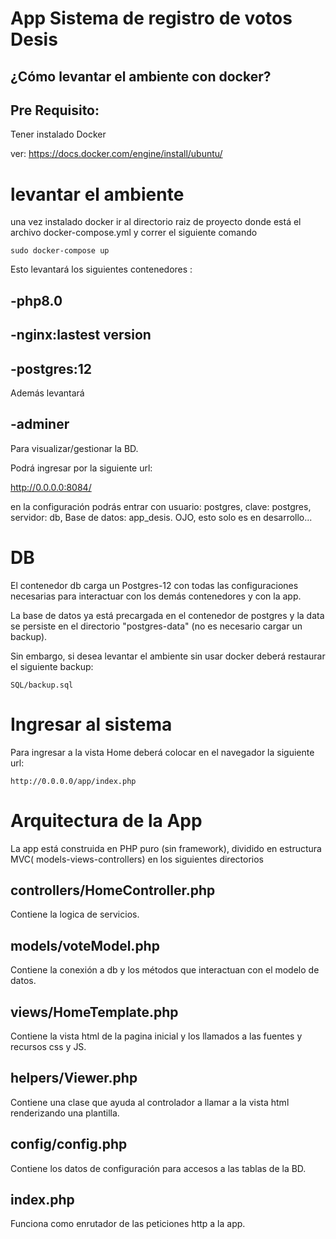 
# App Sistema de registro de votos Desis

## ¿Cómo levantar el ambiente con docker? 

##  Pre Requisito: 

Tener instalado Docker

ver: https://docs.docker.com/engine/install/ubuntu/


# levantar el ambiente 
una vez instalado docker ir al directorio raiz de proyecto donde está el archivo docker-compose.yml y correr el siguiente comando

```
sudo docker-compose up 

```

Esto levantará los siguientes contenedores :
## -php8.0 
## -nginx:lastest version
## -postgres:12

Además levantará 

## -adminer 

Para visualizar/gestionar la BD.

Podrá ingresar por la siguiente url: 

http://0.0.0.0:8084/

en la configuración podrás entrar con usuario: postgres,  clave:  postgres, servidor: db, Base de datos: app_desis. OJO, esto solo es en desarrollo... 


# DB

El contenedor db carga un Postgres-12 con todas las configuraciones necesarias para interactuar con los demás contenedores y con la app.

La base de datos ya está precargada en el contenedor de postgres y la data se persiste en el directorio "postgres-data" (no es necesario cargar un backup). 

Sin embargo, si desea levantar el ambiente sin usar docker deberá restaurar el siguiente backup: 

```
SQL/backup.sql 

```
# Ingresar al sistema

Para ingresar a la vista Home deberá colocar en el navegador la siguiente url: 

```
http://0.0.0.0/app/index.php 

```

# Arquitectura de la App
La app está construida en PHP puro (sin framework), dividido en estructura MVC( models-views-controllers) en los siguientes directorios

## controllers/HomeController.php 
Contiene la logica de servicios.

## models/voteModel.php 
Contiene la conexión a db y los métodos que interactuan con el modelo de datos.

## views/HomeTemplate.php 
Contiene la vista html de la pagina inicial y los llamados a las fuentes y recursos css y JS.

## helpers/Viewer.php 
Contiene una clase que ayuda al controlador a llamar a la vista html renderizando una plantilla.

## config/config.php 
Contiene los datos de configuración para accesos a las tablas de la BD.

## index.php 
Funciona como enrutador de las peticiones http a la app.